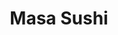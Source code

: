 ---
layout: place
title: "Masa Sushi"
permalink: /texas/dickinson/masa-sushi.html
stateAbbr: TX
stateName: Texas
cityName: Dickinson
seo:
  name: "Masa Sushi"
  type: Restaurant
  links: null
description: "Looking for sushi in Dickinson, Texas? Check out Masa Sushi for a delightful Japanese dining experience. Enjoy a variety of sushi and other dishes in a welco..."
place_id: ChIJwfGWvVaCQIYRLdhl9cR4j9A
photos:
  - name: >-
      places/ChIJwfGWvVaCQIYRLdhl9cR4j9A/photos/AeeoHcKxu3DHQcXZsScI0yYjzJgB8iPXNvnf3x3jgayYA4kRfocFsp_5hbZBp-RF0PUyJbtMLKtskpzRNhDlG6D7AIuEhKpbc04T-qiUoUY-WJOC3KxjKT8-vcUykzhIOjkvTfpieJl964qRxOFHLErbNdhC_nhAPtEGGliv85_vo5__lhgNDN5JzWx9Up-DiTM9HwNsbQf-Vgd9jawCSOIqGHMclHISPlRM4TNzlg1a-JrFAn18ssHNJlBMKwJNeM_IMai8XHTe26vbSeHmoeAQa8A4zxTLobYphR64G0Gtz16y0w
    widthPx: 2048
    heightPx: 1339
    authorAttributions:
      - displayName: Masa Sushi
        uri: https://maps.google.com/maps/contrib/117471363649043919745
        photoUri: >-
          https://lh3.googleusercontent.com/a-/ALV-UjUAodqD3wDwaRim9V1wkssubnQet76I429L8f1ixLddJPqc3ZH0=s100-p-k-no-mo
    flagContentUri: >-
      https://www.google.com/local/imagery/report/?cb_client=maps_api_places.places_api&image_key=!1e10!2sAF1QipNOvu_OZVcQ8PlNyApEwbxDk9UT6TWkMAqTSU63&hl=en-US
    googleMapsUri: >-
      https://www.google.com/maps/place//data=!3m4!1e2!3m2!1sAF1QipNOvu_OZVcQ8PlNyApEwbxDk9UT6TWkMAqTSU63!2e10!4m2!3m1!1s0x86408256bd96f1c1:0xd08f78c4f565d82d
  - name: >-
      places/ChIJwfGWvVaCQIYRLdhl9cR4j9A/photos/AeeoHcJBrt3dM1o3TkSPi4NLat94P5A-TtZYtuMqFKC9jMPTrYkvspxxgiFaQPag5HBZ3b52kAyx6dIKKJv7lKIEjW86y7RW3D1qxz3utg7XjG9ZTooyrLZZ1r9d3L3htiGoDYWfTE5yllZ7Jh3uVQI3fet2ovNAq-kRl-CeVBGyQ92w2b_IKnj9TEC7FXiQ5YBGGkac_2FUJNA0hmsKEEMdy91Wis-qnPGY9uVUJ-S3rjLOWVTyF6SVrA4qHYP32GCOUMQ_xhJ9SDDxMsWv40Cocf-jyfn_vpo8roPstrLN4zSrLiT4cnau1_dqsO6euvObZJCPQ_c2t00gReW8TOvQRMWMm6as58UDxfV-Xtz6h-pFRbm-CMJexQNCh6f0JzHx_82SLGTAih80OO-HxfeHfci6g2V-iOxGOXLF3Gr77zSjcSJW
    widthPx: 600
    heightPx: 397
    authorAttributions:
      - displayName: Shelly Carpenter
        uri: https://maps.google.com/maps/contrib/104803871496354139167
        photoUri: >-
          https://lh3.googleusercontent.com/a-/ALV-UjXcz98kz1mphteTpGBWKWzCqPvSWyDXq6Ou14va3c2DkNP00lDzQA=s100-p-k-no-mo
    flagContentUri: >-
      https://www.google.com/local/imagery/report/?cb_client=maps_api_places.places_api&image_key=!1e10!2sCIHM0ogKEICAgICumqeZ7wE&hl=en-US
    googleMapsUri: >-
      https://www.google.com/maps/place//data=!3m4!1e2!3m2!1sCIHM0ogKEICAgICumqeZ7wE!2e10!4m2!3m1!1s0x86408256bd96f1c1:0xd08f78c4f565d82d
  - name: >-
      places/ChIJwfGWvVaCQIYRLdhl9cR4j9A/photos/AeeoHcLSaPBN3_6tCFLNl5K9woP-Wkp_kdxiA3MpSTN4aHLVpXLG0_CdN0TONLoFicIEO6ONZxu_V1R4ATxShoSa2H9fGxpCb85Q6cEeLoYlOnadiYXkY_NR21wTlEilUhw_sto-tXiIlHYfJy9USKsVWdJO7cDm7n4957vYQpzOzKAmdaXgKOsgneXEBgHf9vqazvtB0NPqGxg3Mr-HJj3yaBMI1iGPxb1pqMqA0Qz7dfHafPdmk_sD8e2QmJptHl8wEfQ219krzBbSPtaIqevm2V1pm3wpBv985pHA6Y75BRpDPRo_7VI1c-qbDCsEJSOAUEjBu9DVL1uTUsCkx_ZMmFcHMhZQmbNaXhFshYYU-F7Qyh6W9HQyCa3mElTwU5iaQEkSN3W1TxuC-0KcX0jYxgeGRHdP_svDqecIqx6mF-7KvZeiCEnzasvXZAvX8gDE
    widthPx: 2160
    heightPx: 2880
    authorAttributions:
      - displayName: Marie Demi
        uri: https://maps.google.com/maps/contrib/110332617362923128387
        photoUri: >-
          https://lh3.googleusercontent.com/a/ACg8ocJz1W30Ow2zOkk4fx9zjEZWe_55NXCJKf3Ye2nhnxLlSClb=s100-p-k-no-mo
    flagContentUri: >-
      https://www.google.com/local/imagery/report/?cb_client=maps_api_places.places_api&image_key=!1e10!2sCIABIhADycKz6hLSOmf4JSIADGwj&hl=en-US
    googleMapsUri: >-
      https://www.google.com/maps/place//data=!3m4!1e2!3m2!1sCIABIhADycKz6hLSOmf4JSIADGwj!2e10!4m2!3m1!1s0x86408256bd96f1c1:0xd08f78c4f565d82d
  - name: >-
      places/ChIJwfGWvVaCQIYRLdhl9cR4j9A/photos/AeeoHcLjibWrMJ6WB1VrCL6c2EovpNZPjEW4cD5fqbYdUZvsRRuTdTlfimXtszOzVq9vBXP92adabcmQjJYWF_jPVo371iIl04H8Ks-flsQDOX98aVDrMbMnTMLeMvHPBOL_OGr7sKdL2t34YGqANg0TT-CDb4080G_9nZmCuDobrOYvm7ZHiXS3dKPJ7udvjqTJTreY-Ji3K9gPoQlkAf-yQv1AJP2RmDzd7vgzAWf_I_c04qfVZBa9GEdxuEbGIflozNnEpaykVjdIukfOK6HOim7crWATK-YlYjnU7TbylqltzIz-6zuRyyOJXZ8CfIW3cMRH_x3RPLy0_PeZb7Z9vK-k3iw0t90lc-RqOhfE_MWhwgB5YD3fOlzAqRg3nrvJmfnklKwZU74KnX5diDOJEdaffrJZcIjfHtaVUSSPRKqo7A
    widthPx: 3024
    heightPx: 4032
    authorAttributions:
      - displayName: jared dornak
        uri: https://maps.google.com/maps/contrib/103547516598821505359
        photoUri: >-
          https://lh3.googleusercontent.com/a/ACg8ocJ6_Sx2E4-ZZd2Zi3NxwlMFRD5CP4E4455WKjumdHSGG_5kIQ=s100-p-k-no-mo
    flagContentUri: >-
      https://www.google.com/local/imagery/report/?cb_client=maps_api_places.places_api&image_key=!1e10!2sCIHM0ogKEICAgICr2P3ffg&hl=en-US
    googleMapsUri: >-
      https://www.google.com/maps/place//data=!3m4!1e2!3m2!1sCIHM0ogKEICAgICr2P3ffg!2e10!4m2!3m1!1s0x86408256bd96f1c1:0xd08f78c4f565d82d
  - name: >-
      places/ChIJwfGWvVaCQIYRLdhl9cR4j9A/photos/AeeoHcKmDwjriqN5k-7-W-UIM4YkXYnOJdo9asis7TThQ827C4OnE_Wh3QfgJPkC4WcwfZ31gw5ISjJGPLjzdSaL71VMiVxgWvTREN168_VrhIt725DfuxNr1_YNwCpx6WFd6c3wO4pdTJhbMux3iC_JWR_8lDByGEbZ_5HOZy7QcKXSVcRtUlpN_tPjGoTTrUNF3irP_Jk3gS6SDOBOWgtluaprZYX1Em34zOSrZURLSf1cE_FYk1yHZhEiFcwg73dSBf3tkfiwzbQE_c92Xe9WZ01muGmnvWInvBKeFhDiM07zdwkXjBEcK-6PSE-Mb-1TKrV_kD0Xe13VjB4_r-VBteVvKQk3WaJI_lQs6TizNc8JDIugzwm1123INmoe7iDu_89nUUz2jWjIzDrQm_TMYtHKBErDenD9_DLCCFfXiN-ZRudZ
    widthPx: 3024
    heightPx: 4032
    authorAttributions:
      - displayName: Grace Bsaiso
        uri: https://maps.google.com/maps/contrib/108173884113516833079
        photoUri: >-
          https://lh3.googleusercontent.com/a-/ALV-UjXhMRBQ2NsGvX0RlhNRHnp4wKDpcqDoSVAKD-kFsftIZ16JZWnk1Q=s100-p-k-no-mo
    flagContentUri: >-
      https://www.google.com/local/imagery/report/?cb_client=maps_api_places.places_api&image_key=!1e10!2sCIHM0ogKEICAgID0h4bZtgE&hl=en-US
    googleMapsUri: >-
      https://www.google.com/maps/place//data=!3m4!1e2!3m2!1sCIHM0ogKEICAgID0h4bZtgE!2e10!4m2!3m1!1s0x86408256bd96f1c1:0xd08f78c4f565d82d
  - name: >-
      places/ChIJwfGWvVaCQIYRLdhl9cR4j9A/photos/AeeoHcKFsOEehRtEc1auZJKbP2hccVoz7zr3RUx4WAfTH1jg3wX7gnqAXm4YuS2YW7KYGmEZ2AoQEeaYSA8PZ0R1C96t9lTVhJoeVj-eNPO54esqQ4W7cRVuxKGPpEkOe6vuZ7QNnoCqQwZjZK6ajAN9cE2zp7l5MhnJBtDil7TPoViv6r2z7EsoPTmIVaIMtc5hNX4_mw5SdHXXIA2a5L0VpjcRALcQrXG0vhDwYv_aAt5JrJn5biyulaVX-7MsuGe3jlZGGwPpj4UetzZMeRzUKoCBD8rwBCF_tTMvvJedszC2RAdgYkgbT3ddLTcJk2SJsFWrnjR8mDjiXC42cQLiXL2CphIqL7f5utdGfvK8WU1XUknKrMECn0eMVRd8BMHDfaHPJHVRthxpQxkl8Beo92BDa2aWGUJlvOTafHD3toGML90N
    widthPx: 4032
    heightPx: 3024
    authorAttributions:
      - displayName: Deedee G
        uri: https://maps.google.com/maps/contrib/111370964742556391470
        photoUri: >-
          https://lh3.googleusercontent.com/a-/ALV-UjUMVs-6zKnyOgT1wYd08nlYJvFQcVhWO1YpNwCPY0h-DMVD3AUF=s100-p-k-no-mo
    flagContentUri: >-
      https://www.google.com/local/imagery/report/?cb_client=maps_api_places.places_api&image_key=!1e10!2sCIHM0ogKEICAgIChp_u69AE&hl=en-US
    googleMapsUri: >-
      https://www.google.com/maps/place//data=!3m4!1e2!3m2!1sCIHM0ogKEICAgIChp_u69AE!2e10!4m2!3m1!1s0x86408256bd96f1c1:0xd08f78c4f565d82d
  - name: >-
      places/ChIJwfGWvVaCQIYRLdhl9cR4j9A/photos/AeeoHcJhDElH2xf3Vqv7_6MGkbsd9qtxVLPTfCDG_Y1twVuICExr0Os92p_esl50fT_ZNAqBGm3SUiJdcYGqs4NRZG14EI93VC0eWHFZrSdEhO_I0nunG7O8OnbnYYGsRbYuUhlKJAd2FRvwApDZkcyunS3R-CfXSdgePE1khhrYnt3FhtepSeHsabSaeDuF7SNfC_kmmD5GEDntzd5XJBKnJQtOKbWotxW83PT0V1PO-iHtR-Tij1yjOfh6lHDS-QjDTMsUWp2qhd9wsom_4Ny1gPyMvtcNarqU3OGjo7rgQ6xI7GtrtE3x-cJTql6JnEvtGEKslue-VFdX5UNe0pZY7rJ1aIYy2kl3NVWcb25nQIAV4L211lIsSgN0ieVcE_314AiSIYNnVKg87E6KCgX2jckeVXoKpm0hzD7msM1H1s-jimIe
    widthPx: 4032
    heightPx: 3024
    authorAttributions:
      - displayName: Krishna Paul
        uri: https://maps.google.com/maps/contrib/116300684034790783437
        photoUri: >-
          https://lh3.googleusercontent.com/a-/ALV-UjUpOvwAFoqfAL2ikjsPXihtEyh-ckHUtZskAqWhTGCaWFhPNemK=s100-p-k-no-mo
    flagContentUri: >-
      https://www.google.com/local/imagery/report/?cb_client=maps_api_places.places_api&image_key=!1e10!2sCIHM0ogKEICAgIDnuIO_9gE&hl=en-US
    googleMapsUri: >-
      https://www.google.com/maps/place//data=!3m4!1e2!3m2!1sCIHM0ogKEICAgIDnuIO_9gE!2e10!4m2!3m1!1s0x86408256bd96f1c1:0xd08f78c4f565d82d
  - name: >-
      places/ChIJwfGWvVaCQIYRLdhl9cR4j9A/photos/AeeoHcLJDbgZZ_NLB5nZMWoPeHP9Q4_iLXfckMdq6v6kEQ6HEnAfzP8t3Ox0BtHDKWLOWD-dpS9A9U7H50TeW8pEpZKwn_68HRb-uU_lkUCs1TmV07fk9at-FnSf5BZHpEjTdpC_d3odEiT1Stiz0J1eBPb0X4rpdk37XvmC_p60pRqwK4kqmDggEM3yPV8zJDv5DUwpNLpqoc9N_NuJ-9635mseZQgOKP9dIiX19ZslnNA7sjmB3yApsjJMKV6k75ZHDHb6Z-FgGl20CZ8V-1moTswjJQFoIfMyTVBZZ7A4Cxy7nv6xXnM71qaSqHkl-qM2KjPAXqa2bWU-xF77R2DSJdHxI8r-1nkU5ddaU4MaCmkmv5e7SjQdnqYJR5A9t9CUIyXrSaZzxrj8s-q8SxKmcLBAjdx9dZljnF9o-PespKLk1O-c
    widthPx: 3024
    heightPx: 4032
    authorAttributions:
      - displayName: jared dornak
        uri: https://maps.google.com/maps/contrib/103547516598821505359
        photoUri: >-
          https://lh3.googleusercontent.com/a/ACg8ocJ6_Sx2E4-ZZd2Zi3NxwlMFRD5CP4E4455WKjumdHSGG_5kIQ=s100-p-k-no-mo
    flagContentUri: >-
      https://www.google.com/local/imagery/report/?cb_client=maps_api_places.places_api&image_key=!1e10!2sCIHM0ogKEICAgICr2P3fvgE&hl=en-US
    googleMapsUri: >-
      https://www.google.com/maps/place//data=!3m4!1e2!3m2!1sCIHM0ogKEICAgICr2P3fvgE!2e10!4m2!3m1!1s0x86408256bd96f1c1:0xd08f78c4f565d82d
  - name: >-
      places/ChIJwfGWvVaCQIYRLdhl9cR4j9A/photos/AeeoHcL6sq8UI0UPunNUBCWHcJvzwEgx80xf-X-8cQ6dacLzPjownZuz0q-EIJ7Scqb1lSQ77RUSTtsnreEm2WhIzvH_WdZ80vHGv0BKCcG1h7OUx33MaYAniuiSrZYKE0UJJIsIT3LL-qFfZNgYkgFG5UfsZALNG4q2V_B2kIDgJ0dpBCQZR_GvEr8LwUy8vUQaQudZ8_qf5UsrX5d_QXWdO8ovHnrCKuov2BPX3ZPH82IjvVPLgl2LDivuTDBpUnnAjocWzjCQpULjBFJdVmwrMB3lqo1Y8ekOsz299FyG48wxnmj3hwtO2MN7yzWBvCVZckHB67D9YUx5i688SeK5Wq0pd3lCFM00x4VW-eUypIhbyutZ3OfQ4mgVd8-LC7lahJh0OdX11rYub0l8ty5Q-b_D7eAkeoXHx2p-t0LCCNGSznWn
    widthPx: 4000
    heightPx: 3000
    authorAttributions:
      - displayName: ModernMed X
        uri: https://maps.google.com/maps/contrib/116872574260021746514
        photoUri: >-
          https://lh3.googleusercontent.com/a-/ALV-UjUcqeE0abytEjv4p0OGwxUlVPv11MA_tFCMU2YGu5u96ssh11Rf=s100-p-k-no-mo
    flagContentUri: >-
      https://www.google.com/local/imagery/report/?cb_client=maps_api_places.places_api&image_key=!1e10!2sCIHM0ogKEICAgICDmd6h-AE&hl=en-US
    googleMapsUri: >-
      https://www.google.com/maps/place//data=!3m4!1e2!3m2!1sCIHM0ogKEICAgICDmd6h-AE!2e10!4m2!3m1!1s0x86408256bd96f1c1:0xd08f78c4f565d82d
  - name: >-
      places/ChIJwfGWvVaCQIYRLdhl9cR4j9A/photos/AeeoHcIOtSVsSlJNJ1HDe5HyPJZkaO9Y4a7YgOBV9jjWvm2fpuriTix_39EQf6kTsDUxvop6XDYaT_aUmzRa13Sv73tY_qZDFH3HAx9Wj3DlISULE-L2M7JJxWtDGDuuU4flWg-QJKfmzzP4j4IuxMYxRFQxiy1xhOs4FM0FCbk-SxLxsxTWwk_cGWeSaQUN2a-Fn2SsvrSUptP-5P5hVTgZvZBCWvwE51I37dQd0OG9-kRLtayoElqMMuoflZzcAE1b-bXlLB1vGDmnYyr9q9POrjY3Sk26aZfy1jzzYOHrqyjBaiiSf_Gnzp0x12d0NJkqmEyNQWU_jCBSt7X29oWWr_lECDxDu-21FPH_gOD45_8qx5h4yupJwOSAjiucIJVvNb_bb30kxMzL7capVlc9x2h7nN8x-YwZS3i1O_pbk3-38ok4
    widthPx: 2372
    heightPx: 1868
    authorAttributions:
      - displayName: Susan Hickman
        uri: https://maps.google.com/maps/contrib/112919620124393497096
        photoUri: >-
          https://lh3.googleusercontent.com/a-/ALV-UjXxYWD3IIxbEpmsGXqLJVfYtPkkmLRZ2f_BEYcv4ZJxAaSFJhel=s100-p-k-no-mo
    flagContentUri: >-
      https://www.google.com/local/imagery/report/?cb_client=maps_api_places.places_api&image_key=!1e10!2sCIHM0ogKEICAgICvpdTatwE&hl=en-US
    googleMapsUri: >-
      https://www.google.com/maps/place//data=!3m4!1e2!3m2!1sCIHM0ogKEICAgICvpdTatwE!2e10!4m2!3m1!1s0x86408256bd96f1c1:0xd08f78c4f565d82d
address: '1804 Farm to W. Market Road 646 #R, Dickinson, TX 77539, USA'
street: '1804 Farm to W. Market Road 646 #R'
city: Dickinson
state: TX
zip: '77539'
country: USA
neighborhood: null
latitude: '29.465312'
longitude: '-95.093949'
accessibility_options:
  wheelchairAccessibleParking: true
  wheelchairAccessibleEntrance: true
  wheelchairAccessibleRestroom: true
  wheelchairAccessibleSeating: true
business_status: OPERATIONAL
name: Masa Sushi
google_maps_links:
  directionsUri: >-
    https://www.google.com/maps/dir//''/data=!4m7!4m6!1m1!4e2!1m2!1m1!1s0x86408256bd96f1c1:0xd08f78c4f565d82d!3e0
  placeUri: https://maps.google.com/?cid=15028363268884650029
  writeAReviewUri: >-
    https://www.google.com/maps/place//data=!4m3!3m2!1s0x86408256bd96f1c1:0xd08f78c4f565d82d!12e1
  reviewsUri: >-
    https://www.google.com/maps/place//data=!4m4!3m3!1s0x86408256bd96f1c1:0xd08f78c4f565d82d!9m1!1b1
  photosUri: >-
    https://www.google.com/maps/place//data=!4m3!3m2!1s0x86408256bd96f1c1:0xd08f78c4f565d82d!10e5
primary_type: Japanese Restaurant
opening_hours:
  regular: null
  current: null
secondary_opening_hours:
  regular:
    weekdayDescriptions: null
    type: null
  current:
    weekdayDescriptions: null
    type: null
phone: null
price_level: null
price_range: null
rating: null
rating_count: 0
website: null
reviews: null
parking_options: null
payment_options: null
allow_dogs: null
curbside_pickup: null
delivery: null
dine_in: null
good_for_children: null
good_for_groups: null
good_for_sports: null
live_music: null
menu_for_children: null
outdoor_seating: null
reservable: null
restroom: null
serves_beer: null
serves_breakfast: null
serves_brunch: null
serves_cocktails: null
serves_coffee: null
serves_dinner: null
serves_dessert: null
serves_lunch: null
serves_vegetarian_food: null
serves_wine: null
takeout: null
summary: null

---